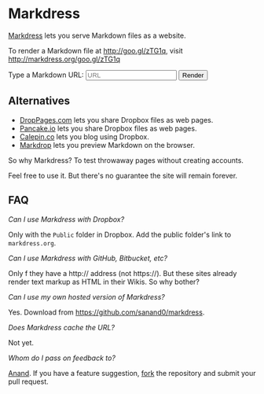 Markdress
=========

[Markdress](http://markdress.org) lets you serve Markdown files as a website.

To render a Markdown file at <http://goo.gl/zTG1q>, visit
<http://markdress.org/goo.gl/zTG1q>

<form onsubmit="window.location+=document.forms[0].path.value.replace(/^.*:\/\//, '');return false;">
 <label>
  Type a Markdown URL:
  <input name="path" placeholder="URL">
 </label>
 <button type="Submit">Render</button>
</form>

Alternatives
------------
- [DropPages.com](http://droppages.com/) lets you share Dropbox files as web pages.
- [Pancake.io](http://pancake.io/) lets you share Dropbox files as web pages.
- [Calepin.co](http://calepin.co/) lets you blog using Dropbox.
- [Markdrop](http://www.markdrop.com/) lets you preview Markdown on the browser.

So why Markdress? To test throwaway pages without creating accounts.

Feel free to use it. But there's no guarantee the site will remain forever.

FAQ
---
*Can I use Markdress with Dropbox?*

Only with the `Public` folder in Dropbox. Add the public folder's link to
`markdress.org`.

*Can I use Markdress with GitHub, Bitbucket, etc?*

Only f they have a http:// address (not https://). But these sites already
render text markup as HTML in their Wikis. So why bother?

*Can I use my own hosted version of Markdress?*

Yes. Download from <https://github.com/sanand0/markdress>.

*Does Markdress cache the URL?*

Not yet.

*Whom do I pass on feedback to?*

[Anand](http://www.s-anand.net/). If you have a feature suggestion,
[fork](https://github.com/sanand0/markdress/fork) the repository and submit
your pull request.
